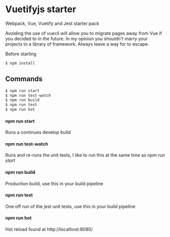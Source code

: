 # Vuetifyjs starter

Webpack, Vue, Vuetify and Jest starter pack

Avoiding the use of vuecli will allow you to migrate pages away from 
Vue if you decided to in the future. In my opinion you shouldn't 
marry your projects to a library of framework. Always leave a way
for to escape.

Before starting
```sh
$ npm install
```

## Commands
```sh
$ npm run start
$ npm run test-watch
$ npm run build
$ npm run test
$ npm run hot
```

#### npm run start
Runs a continues develop build

#### npm run test-watch
Runs and re-runs the unit tests, I like to run this at the same time as *npm run start*

#### npm run build
Production build, use this in your build pipeline

#### npm run test
One off run of the jest unit tests, use this in your build pipeline

#### npm run hot
Hot reload found at http://localhost:8080/

